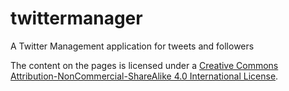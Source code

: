 # twittermanager
A Twitter Management application for tweets and followers

The content on the pages is licensed under a [Creative Commons Attribution-NonCommercial-ShareAlike 4.0 International License](http://creativecommons.org/licenses/by-nc-sa/4.0/).

